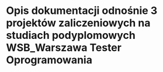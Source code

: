 # Opis dokumentacji odnośnie 3 projektów zaliczeniowych na studiach podyplomowych WSB_Warszawa Tester Oprogramowania
